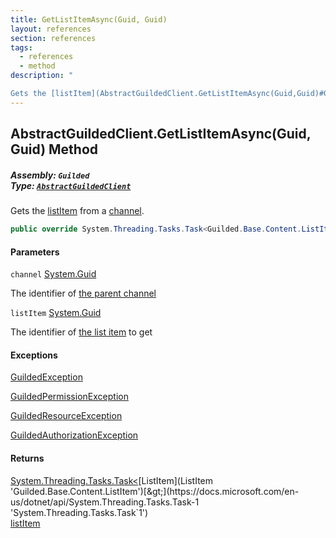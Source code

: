 ```yaml
---
title: GetListItemAsync(Guid, Guid)
layout: references
section: references
tags:
  - references
  - method
description: "

Gets the [listItem](AbstractGuildedClient.GetListItemAsync(Guid,Guid)#Guilded.AbstractGuildedClient.GetListItemAsync(Guid,Guid).listItem 'Guilded.AbstractGuildedClient.GetListItemAsync(Guid, Guid).listItem') from a [channel](AbstractGuildedClient.GetListItemAsync(Guid,Guid)#Guilded.AbstractGuildedClient.GetListItemAsync(Guid,Guid).channel 'Guilded.AbstractGuildedClient.GetListItemAsync(Guid, Guid).channel')."
---
```


## AbstractGuildedClient.GetListItemAsync(Guid, Guid) Method
##### **Assembly:** `Guilded`<br/>**Type:** [`AbstractGuildedClient`](AbstractGuildedClient 'Guilded.AbstractGuildedClient')

Gets the [listItem](AbstractGuildedClient.GetListItemAsync(Guid,Guid)#Guilded.AbstractGuildedClient.GetListItemAsync(Guid,Guid).listItem 'Guilded.AbstractGuildedClient.GetListItemAsync(Guid, Guid).listItem') from a [channel](AbstractGuildedClient.GetListItemAsync(Guid,Guid)#Guilded.AbstractGuildedClient.GetListItemAsync(Guid,Guid).channel 'Guilded.AbstractGuildedClient.GetListItemAsync(Guid, Guid).channel').

```csharp
public override System.Threading.Tasks.Task<Guilded.Base.Content.ListItem> GetListItemAsync(Guid channel, Guid listItem);
```
#### Parameters

<a name='Guilded.AbstractGuildedClient.GetListItemAsync(Guid,Guid).channel'></a>

`channel` [System.Guid](https://docs.microsoft.com/en-us/dotnet/api/System.Guid 'System.Guid')

The identifier of [the parent channel](ServerChannel 'Guilded.Base.Servers.ServerChannel')

<a name='Guilded.AbstractGuildedClient.GetListItemAsync(Guid,Guid).listItem'></a>

`listItem` [System.Guid](https://docs.microsoft.com/en-us/dotnet/api/System.Guid 'System.Guid')

The identifier of [the list item](ListItem 'Guilded.Base.Content.ListItem') to get

#### Exceptions

[GuildedException](GuildedException 'Guilded.Base.GuildedException')

[GuildedPermissionException](GuildedPermissionException 'Guilded.Base.GuildedPermissionException')

[GuildedResourceException](GuildedResourceException 'Guilded.Base.GuildedResourceException')

[GuildedAuthorizationException](GuildedAuthorizationException 'Guilded.Base.GuildedAuthorizationException')

#### Returns
[System.Threading.Tasks.Task&lt;](https://docs.microsoft.com/en-us/dotnet/api/System.Threading.Tasks.Task-1 'System.Threading.Tasks.Task`1')[ListItem](ListItem 'Guilded.Base.Content.ListItem')[&gt;](https://docs.microsoft.com/en-us/dotnet/api/System.Threading.Tasks.Task-1 'System.Threading.Tasks.Task`1')  
[listItem](AbstractGuildedClient.GetListItemAsync(Guid,Guid)#Guilded.AbstractGuildedClient.GetListItemAsync(Guid,Guid).listItem 'Guilded.AbstractGuildedClient.GetListItemAsync(Guid, Guid).listItem')